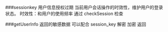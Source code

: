 ###sessionkey
用户信息授权过期
当前用户会话操作的时效性，维护用户的登录状态。
时效性：和用户的使用频率
通过 checkSession 检查

###getUserInfo
返回的敏感数据 可以配合 session_key 解密
加密 返回